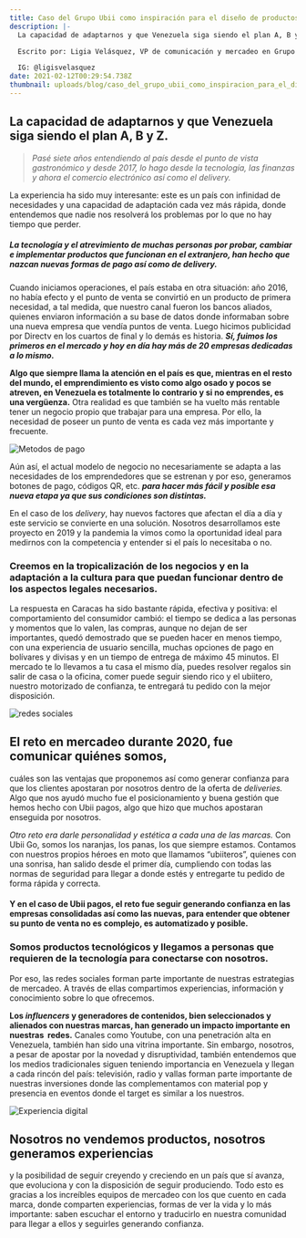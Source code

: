 ```yaml
---
title: Caso del Grupo Ubii como inspiración para el diseño de productos exitosos
description: |-
  La capacidad de adaptarnos y que Venezuela siga siendo el plan A, B y Z.

  Escrito por: Ligia Velásquez, VP de comunicación y mercadeo en Grupo Ubii.

  IG: @ligisvelasquez
date: 2021-02-12T00:29:54.738Z
thumbnail: uploads/blog/caso_del_grupo_ubii_como_inspiracion_para_el_diseno_de_productos_exitosos-/miniatura.png
---
```

## La capacidad de adaptarnos y que Venezuela siga siendo el plan A, B y Z.

> *Pasé siete años entendiendo al país desde el punto de vista gastronómico y desde 2017, lo hago desde la tecnología, las finanzas y ahora el comercio electrónico así como el delivery.*

La experiencia ha sido muy interesante: este es un país con infinidad de necesidades y una capacidad de adaptación cada vez más rápida, donde entendemos que nadie nos resolverá los problemas por lo que no hay tiempo que perder.

##### La tecnología y el atrevimiento de muchas personas por probar, cambiar e implementar productos que funcionan en el extranjero, **han hecho que nazcan nuevas formas de pago así como de *delivery.***

Cuando iniciamos operaciones, el país estaba en otra situación: año 2016, no había efecto y el punto de venta se convirtió en un producto de primera necesidad, a tal medida, que nuestro canal fueron los bancos aliados, quienes enviaron información a su base de datos donde informaban sobre una nueva empresa que vendía puntos de venta. Luego hicimos publicidad por Directv en los cuartos de final y lo demás es historia. ***Sí, fuimos los primeros en el mercado y hoy en día hay más de 20 empresas dedicadas a lo mismo.***

**Algo que siempre llama la atención en el país es que, mientras en el resto del mundo, el emprendimiento es visto como algo osado y pocos se atreven, en Venezuela es totalmente lo contrario y si no emprendes, es una vergüenza.** Otra realidad es que también se ha vuelto más rentable tener un negocio propio que trabajar para una empresa. Por ello, la necesidad de poseer un punto de venta es cada vez más importante y frecuente.

![Metodos de pago](uploads/blog/la_capacidad_de_adaptarnos_y_que_venezuela_siga_siendo_el_plan_a_b_y_z/metodos-de-pago.jpg "Pago por codigo qr")

Aún así, el actual modelo de negocio no necesariamente se adapta a las necesidades de los emprendedores que se estrenan y por eso, generamos botones de pago, códigos QR, etc. ***para hacer más fácil y posible esa nueva etapa ya que sus condiciones son distintas.***

En el caso de los *delivery*, hay nuevos factores que afectan el día a día y este servicio se convierte en una solución. Nosotros desarrollamos este proyecto en 2019 y la pandemia la vimos como la oportunidad ideal para medirnos con la competencia y entender si el país lo necesitaba o no.

### **Creemos en la tropicalización de los negocios y en la adaptación a la cultura para que puedan funcionar dentro de los aspectos legales necesarios.**

La respuesta en Caracas ha sido bastante rápida, efectiva y positiva: el comportamiento del consumidor cambió: el tiempo se dedica a las personas y momentos que lo valen, las compras, aunque no dejan de ser importantes, quedó demostrado que se pueden hacer en menos tiempo, con una experiencia de usuario sencilla, muchas opciones de pago en bolívares y divisas y en un tiempo de entrega de máximo 45 minutos. El mercado te lo llevamos a tu casa el mismo día, puedes resolver regalos sin salir de casa o la oficina, comer puede seguir siendo rico y el ubiitero, nuestro motorizado de confianza, te entregará tu pedido con la mejor disposición.

![redes sociales](uploads/blog/la_capacidad_de_adaptarnos_y_que_venezuela_siga_siendo_el_plan_a_b_y_z/concepto-redes-sociales-telefono-inteligente_53876-7382.jpg "Marketing")

## El reto en mercadeo durante 2020, fue comunicar quiénes somos,

cuáles son las ventajas que proponemos así como generar confianza para que los clientes apostaran por nosotros dentro de la oferta de *deliveries.* Algo que nos ayudó mucho fue el posicionamiento y buena gestión que hemos hecho con Ubii pagos, algo que hizo que muchos apostaran enseguida por nosotros.

*Otro reto era darle personalidad y estética a cada una de las marcas.* Con Ubii Go, somos los naranjas, los panas, los que siempre estamos. Contamos con nuestros propios héroes en moto que llamamos “ubiiteros”, quienes con una sonrisa, han salido desde el primer día, cumpliendo con todas las normas de seguridad para llegar a donde estés y entregarte tu pedido de forma rápida y correcta.

#### **Y en el caso de Ubii pagos, el reto fue seguir generando confianza en las empresas consolidadas así como las nuevas, para entender que obtener su punto de venta no es complejo, es automatizado y posible.**

### Somos productos tecnológicos y llegamos a personas que requieren de la tecnología para conectarse con nosotros.

Por eso, las redes sociales forman parte importante de nuestras estrategias de mercadeo. A través de ellas compartimos experiencias, información y conocimiento sobre lo que ofrecemos.

**Los *influencers* y generadores de contenidos, bien seleccionados y alienados con nuestras marcas, han generado un impacto importante en nuestras  redes.** Canales como Youtube, con una penetración alta en Venezuela, también han sido una vitrina importante. Sin embargo, nosotros, a pesar de apostar por la novedad y disruptividad, también entendemos que los medios tradicionales siguen teniendo importancia en Venezuela y llegan a cada rincón del país: televisión, radio y vallas forman parte importante de nuestras inversiones donde las complementamos con material pop y presencia en eventos donde el target es similar a los nuestros.

![Experiencia digital](uploads/blog/la_capacidad_de_adaptarnos_y_que_venezuela_siga_siendo_el_plan_a_b_y_z/experiencias.jpg "Product design")

## Nosotros no vendemos productos, nosotros generamos experiencias

y la posibilidad de seguir creyendo y creciendo en un país que sí avanza, que evoluciona y con la disposición de seguir produciendo. Todo esto es gracias a los increíbles equipos de mercadeo con los que cuento en cada marca, donde comparten experiencias, formas de ver la vida y lo más importante: saben escuchar el entorno y traducirlo en nuestra comunidad para llegar a ellos y seguirles generando confianza.